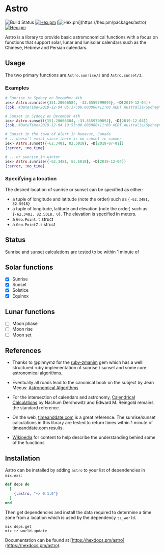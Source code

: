 # Astro

![Build Status](https://api.cirrus-ci.com/github/kipcole9/astro.svg)
[![Hex.pm](https://img.shields.io/hexpm/v/astro.svg)](https://hex.pm/packages/astro)
[![Hex.pm](https://img.shields.io/hexpm/dw/astro.svg?)](https://hex.pm/packages/astro)
[![Hex.pm](https://img.shields.io/hexpm/l/astro.svg)](https://hex.pm/packages/astro)

Astro is a library to provide basic astromonomical functions with a focus on functions that support solar, lunar and lunisolar calendars such as the Chinese, Hebrew and Persian calendars.

## Usage

The two primary functions are `Astro.sunrise/3` and `Astro.sunset/3`.

### Examples
```elixir
# Sunrise in Sydney on December 4th
iex> Astro.sunrise({151.20666584, -33.8559799094}, ~D[2019-12-04])
{:ok, #DateTime<2019-12-04 05:37:00.000000+11:00 AEDT Australia/Sydney>}

# Sunset in Sydney on December 4th
iex> Astro.sunset({151.20666584, -33.8559799094}, ~D[2019-12-04])
{:ok, #DateTime<2019-12-04 19:53:00.000000+11:00 AEDT Australia/Sydney>}

# Sunset in the town of Alert in Nunavut, Canada
# ...doesn't exist since there is no sunset in summer
iex> Astro.sunset({-62.3481, 82.5018}, ~D[2019-07-01])
{:error, :no_time}

# ...or sunrise in winter
iex> Astro.sunrise({-62.3481, 82.5018}, ~D[2019-12-04])
{:error, :no_time}
```
### Specifying a location
The desired location of sunrise or sunset can be specified as either:

* a tuple of longitude and latitude (note the order) such as `{-62.3481, 82.5018}`
* a tuple of longitude, latitude and elevation (note the order) such as `{-62.3481, 82.5018, 0}`. The elevation is specified in meters.
* a `Geo.Point.t` struct
* a `Geo.PointZ.t` struct

## Status

Sunrise and sunset calculations are tested to be within 1 minute of

## Solar functions

* [X] Sunrise
* [X] Sunset
* [X] Solstice
* [X] Equinox

## Lunar functions

* [ ] Moon phase
* [ ] Moon rise
* [ ] Moon set

## References

* Thanks to @pinnymz for the [ruby-zmanim](https://github.com/pinnymz/ruby-zmanim) gem which has a well structured ruby implementation of sunrise / sunset and some core astronomical algorithms.

* Eventually all roads lead to the canonical book on the subject by Jean Meeus: [Astronomical Algorithms](https://www.amazon.com/Astronomical-Algorithms-Jean-Meeus/dp/0943396352)

* For the intersection of calendars and astronomy, [Calendrical Calculations](https://www.amazon.com/Calendrical-Calculations-Ultimate-Edward-Reingold/dp/1107683165) by Nachum Dershowitz and Edward M. Reingold remains the standard reference.

* On the web, [timeanddate.com](https://www.timeanddate.com/astronomy/) is a great reference. The sunrise/sunset calculations in this library are tested to return times within 1 minute of timeanddate.com results.

* [Wikipedia](https://wikipedia.com) for content to help describe the understanding behind some of the functions

## Installation

Astro can be installed by adding `astro` to your list of dependencies in `mix.exs`:

```elixir
def deps do
  [
    {:astro, "~> 0.1.0"}
  ]
end
```
Then get dependencies and install the data required to determine a time zone from a location which is used by the dependency `tz_world`.

```
mix deps.get
mix tz_world.update
```

Documentation can be found at [https://hexdocs.pm/astro](https://hexdocs.pm/astro).

